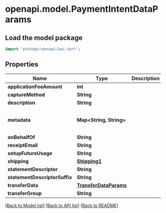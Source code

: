 # openapi.model.PaymentIntentDataParams

## Load the model package
```dart
import 'package:openapi/api.dart';
```

## Properties
Name | Type | Description | Notes
------------ | ------------- | ------------- | -------------
**applicationFeeAmount** | **int** |  | [optional] 
**captureMethod** | **String** |  | [optional] 
**description** | **String** |  | [optional] 
**metadata** | **Map<String, String>** |  | [optional] [default to const {}]
**onBehalfOf** | **String** |  | [optional] 
**receiptEmail** | **String** |  | [optional] 
**setupFutureUsage** | **String** |  | [optional] 
**shipping** | [**Shipping1**](Shipping1.md) |  | [optional] 
**statementDescriptor** | **String** |  | [optional] 
**statementDescriptorSuffix** | **String** |  | [optional] 
**transferData** | [**TransferDataParams**](TransferDataParams.md) |  | [optional] 
**transferGroup** | **String** |  | [optional] 

[[Back to Model list]](../README.md#documentation-for-models) [[Back to API list]](../README.md#documentation-for-api-endpoints) [[Back to README]](../README.md)


